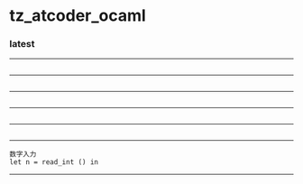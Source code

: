 # tz_atcoder_ocaml

### latest
---
```

```
---
```

```
---
```

```
---
```

```
---
```

```
---
```
数字入力
let n = read_int () in
```
---

